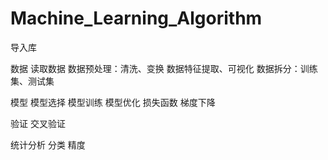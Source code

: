 # Machine_Learning_Algorithm
导入库

数据
    读取数据
    数据预处理：清洗、变换
    数据特征提取、可视化
    数据拆分：训练集、测试集

 模型
    模型选择
    模型训练
    模型优化
        损失函数
        梯度下降

验证
    交叉验证

统计分析
    分类
    精度




